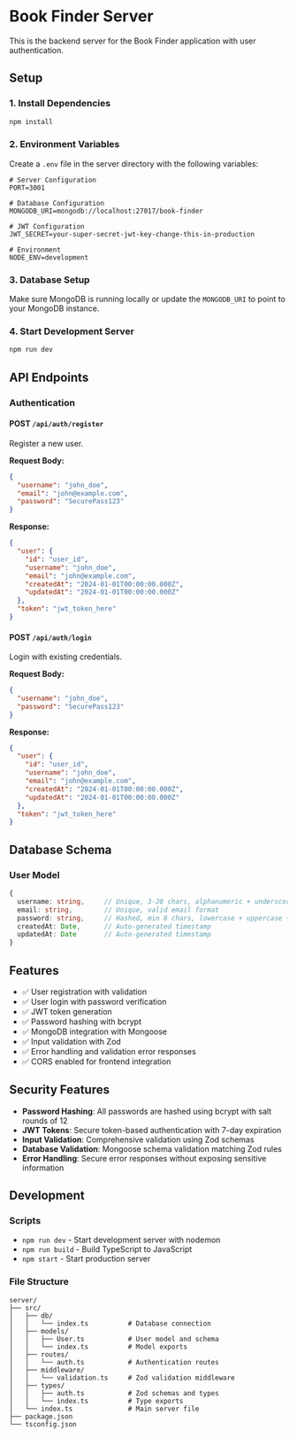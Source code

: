 # Book Finder Server

This is the backend server for the Book Finder application with user authentication.

## Setup

### 1. Install Dependencies

```bash
npm install
```

### 2. Environment Variables

Create a `.env` file in the server directory with the following variables:

```env
# Server Configuration
PORT=3001

# Database Configuration
MONGODB_URI=mongodb://localhost:27017/book-finder

# JWT Configuration
JWT_SECRET=your-super-secret-jwt-key-change-this-in-production

# Environment
NODE_ENV=development
```

### 3. Database Setup

Make sure MongoDB is running locally or update the `MONGODB_URI` to point to your MongoDB instance.

### 4. Start Development Server

```bash
npm run dev
```

## API Endpoints

### Authentication

#### POST `/api/auth/register`

Register a new user.

**Request Body:**

```json
{
  "username": "john_doe",
  "email": "john@example.com",
  "password": "SecurePass123"
}
```

**Response:**

```json
{
  "user": {
    "id": "user_id",
    "username": "john_doe",
    "email": "john@example.com",
    "createdAt": "2024-01-01T00:00:00.000Z",
    "updatedAt": "2024-01-01T00:00:00.000Z"
  },
  "token": "jwt_token_here"
}
```

#### POST `/api/auth/login`

Login with existing credentials.

**Request Body:**

```json
{
  "username": "john_doe",
  "password": "SecurePass123"
}
```

**Response:**

```json
{
  "user": {
    "id": "user_id",
    "username": "john_doe",
    "email": "john@example.com",
    "createdAt": "2024-01-01T00:00:00.000Z",
    "updatedAt": "2024-01-01T00:00:00.000Z"
  },
  "token": "jwt_token_here"
}
```

## Database Schema

### User Model

```typescript
{
  username: string,     // Unique, 3-20 chars, alphanumeric + underscore
  email: string,        // Unique, valid email format
  password: string,     // Hashed, min 8 chars, lowercase + uppercase + number
  createdAt: Date,      // Auto-generated timestamp
  updatedAt: Date       // Auto-generated timestamp
}
```

## Features

- ✅ User registration with validation
- ✅ User login with password verification
- ✅ JWT token generation
- ✅ Password hashing with bcrypt
- ✅ MongoDB integration with Mongoose
- ✅ Input validation with Zod
- ✅ Error handling and validation error responses
- ✅ CORS enabled for frontend integration

## Security Features

- **Password Hashing**: All passwords are hashed using bcrypt with salt rounds of 12
- **JWT Tokens**: Secure token-based authentication with 7-day expiration
- **Input Validation**: Comprehensive validation using Zod schemas
- **Database Validation**: Mongoose schema validation matching Zod rules
- **Error Handling**: Secure error responses without exposing sensitive information

## Development

### Scripts

- `npm run dev` - Start development server with nodemon
- `npm run build` - Build TypeScript to JavaScript
- `npm start` - Start production server

### File Structure

```
server/
├── src/
│   ├── db/
│   │   └── index.ts          # Database connection
│   ├── models/
│   │   ├── User.ts           # User model and schema
│   │   └── index.ts          # Model exports
│   ├── routes/
│   │   └── auth.ts           # Authentication routes
│   ├── middleware/
│   │   └── validation.ts     # Zod validation middleware
│   ├── types/
│   │   ├── auth.ts           # Zod schemas and types
│   │   └── index.ts          # Type exports
│   └── index.ts              # Main server file
├── package.json
└── tsconfig.json
```
